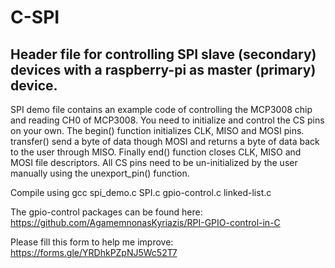 # C-SPI
## Header file for controlling SPI slave (secondary) devices with a raspberry-pi as master (primary) device.
SPI demo file contains an example code of controlling the MCP3008 chip and reading CH0 of MCP3008.
You need to initialize and control the CS pins on your own.
The begin() function initializes CLK, MISO and MOSI pins.
transfer() send a byte of data though MOSI and returns a byte of data back to the user through MISO.
Finally end() function closes CLK, MISO and MOSI file descriptors. All CS pins need to be un-initialized by the user manually using the unexport_pin() function.

Compile using gcc spi_demo.c SPI.c gpio-control.c linked-list.c

The gpio-control packages can be found here: https://github.com/AgamemnonasKyriazis/RPI-GPIO-control-in-C

Please fill this form to help me improve: https://forms.gle/YRDhkPZpNJ5Wc52T7

